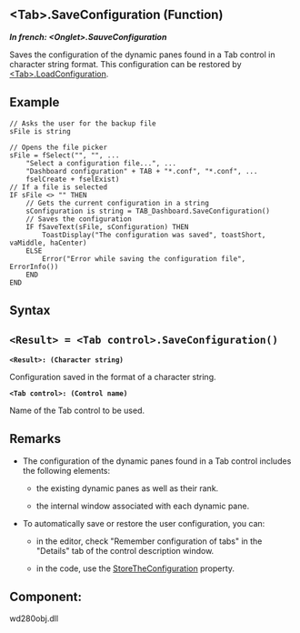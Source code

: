 


## &lt;Tab&gt;.SaveConfiguration (Function)

***In french: &lt;Onglet&gt;.SauveConfiguration***



<a name="XUse"></a>
<a name="Use"></a>
<a name="description"></a>
Saves the configuration of the dynamic panes found in a Tab control in character string format. This configuration can be restored by [&lt;Tab&gt;.LoadConfiguration](../WDLang1/1000021699.md).
<a name="Example1"></a>
<a name="sample_code"></a>

## Example


```wl
// Asks the user for the backup file
sFile is string

// Opens the file picker
sFile = fSelect("", "", ...
	"Select a configuration file...", ...
	"Dashboard configuration" + TAB + "*.conf", "*.conf", ...
	fselCreate + fselExist)
// If a file is selected
IF sFile <> "" THEN
	// Gets the current configuration in a string
	sConfiguration is string = TAB_Dashboard.SaveConfiguration()
	// Saves the configuration
	IF fSaveText(sFile, sConfiguration) THEN
		ToastDisplay("The configuration was saved", toastShort, vaMiddle, haCenter)
	ELSE
		Error("Error while saving the configuration file", ErrorInfo())
	END
END
```

<a name="XSYNTAX"></a>

## Syntax
<a name="SYNTAX1"></a>

`<Result> = <Tab control>.SaveConfiguration()`
---

**`<Result>: (Character string)`**

Configuration saved in the format of a character string.

**`<Tab control>: (Control name)`**

Name of the Tab control to be used.



<a name="NOTE0"></a>
<a name="NOTE0_1"></a>

## Remarks


- The configuration of the dynamic panes found in a Tab control includes the following elements:

	- the existing dynamic panes as well as their rank. 

	- the internal window associated with each dynamic pane. 




- To automatically save or restore the user configuration, you can: 

	- in the editor, check "Remember configuration of tabs" in the "Details" tab of the control description window.

	- in the code, use the [StoreTheConfiguration](../Proprietes/1000021383.md) property.







<a name="XComponent"></a>

## Component:
wd280obj.dll
